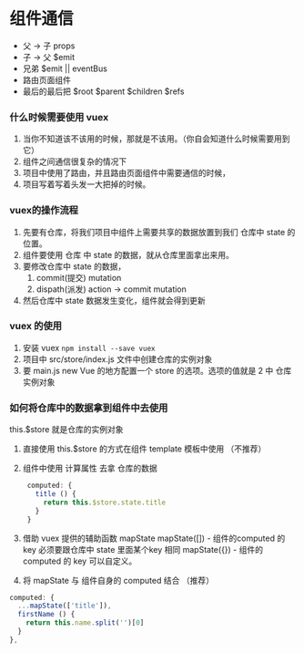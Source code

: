# 组件通信

- 父 -> 子 props
- 子 -> 父 $emit
- 兄弟     $emit || eventBus
- 路由页面组件
- 最后的最后把 $root $parent $children $refs

### 什么时候需要使用 vuex

1. 当你不知道该不该用的时候，那就是不该用。（你自会知道什么时候需要用到它）
2. 组件之间通信很复杂的情况下
3. 项目中使用了路由，并且路由页面组件中需要通信的时候，
4. 项目写着写着头发一大把掉的时候。

### vuex的操作流程

1. 先要有仓库，将我们项目中组件上需要共享的数据放置到我们 仓库中 state 的位置。
2. 组件要使用 仓库 中 state 的数据，就从仓库里面拿出来用。
3. 要修改仓库中 state 的数据，
   1. commit(提交) mutation
   2. dispath(派发) action    -> commit mutation
4. 然后仓库中 state 数据发生变化，组件就会得到更新

### vuex 的使用
1. 安装 vuex `npm install --save vuex`
2. 项目中 src/store/index.js 文件中创建仓库的实例对象
3. 要 main.js new Vue 的地方配置一个 store 的选项。选项的值就是 2 中 仓库实例对象


### 如何将仓库中的数据拿到组件中去使用

this.$store 就是仓库的实例对象

1. 直接使用 this.$store 的方式在组件 template 模板中使用 （不推荐）
2. 组件中使用 计算属性 去拿 仓库的数据
   ```js
    computed: {
      title () {
        return this.$store.state.title
      }
    }
   ```
3. 借助 vuex 提供的辅助函数 mapState
mapState([])  - 组件的computed 的 key 必须要跟仓库中 state 里面某个key 相同
mapState({})  - 组件的computed 的 key 可以自定义。

4. 将 mapState 与 组件自身的 computed 结合 （推荐）
```js
computed: {
  ...mapState(['title']),
  firstName () {
    return this.name.split('')[0]
  }
},
```
